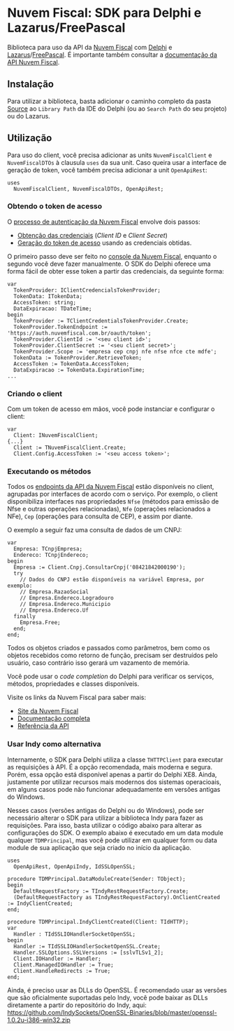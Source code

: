 ﻿# Nuvem Fiscal: SDK para Delphi e Lazarus/FreePascal
Biblioteca para uso da API da [Nuvem Fiscal](https://www.nuvemfiscal.com.br) com [Delphi](https://www.embarcadero.com/products/delphi) e [Lazarus](https://www.lazarus-ide.org)/[FreePascal](https://www.freepascal.org). É importante também consultar a [documentação da API Nuvem Fiscal](https://dev.nuvemfiscal.com.br/docs).

## Instalação

Para utilizar a biblioteca, basta adicionar o caminho completo da pasta [Source](/Source) ao `Library Path` da IDE do Delphi (ou ao `Search Path` do seu projeto) ou do Lazarus.

## Utilização

Para uso do client, você precisa adicionar as units `NuvemFiscalClient` e `NuvemFiscalDTOs` à clausula `uses` da sua unit. Caso queira usar a interface de geração de token, você também precisa adicionar a unit `OpenApiRest`:

```delphi
uses 
  NuvemFiscalClient, NuvemFiscalDTOs, OpenApiRest;
```

### Obtendo o token de acesso

O [processo de autenticação da Nuvem Fiscal](https://dev.nuvemfiscal.com.br/docs/autenticacao) envolve dois passos:

* [Obtenção das credenciais](https://dev.nuvemfiscal.com.br/docs/autenticacao#credenciais) (*Client ID* e *Client Secret*)
* [Geração do token de acesso](https://dev.nuvemfiscal.com.br/docs/autenticacao#token) usando as credenciais obtidas.

O primeiro passo deve ser feito no [console da Nuvem Fiscal](https://console.nuvemfiscal.com.br), enquanto o segundo você deve fazer manualmente. O SDK do Delphi oferece uma forma fácil de obter esse token a partir das credenciais, da seguinte forma:

```delphi
var
  TokenProvider: IClientCredencialsTokenProvider;
  TokenData: ITokenData;
  AccessToken: string;
  DataExpiracao: TDateTime;
begin
  TokenProvider := TClientCredentialsTokenProvider.Create;
  TokenProvider.TokenEndpoint := 'https://auth.nuvemfiscal.com.br/oauth/token';
  TokenProvider.ClientId := '<seu client id>';
  TokenProvider.ClientSecret := '<seu client secret>';
  TokenProvider.Scope := 'empresa cep cnpj nfe nfse nfce cte mdfe';
  TokenData := TokenProvider.RetrieveToken;
  AccessToken := TokenData.AccessToken;
  DataExpiracao := TokenData.ExpirationTime;
...
```

### Criando o client

Com um token de acesso em mãos, você pode instanciar e configurar o client:

```delphi
var
  Client: INuvemFiscalClient;
{...}
  Client := TNuvemFiscalClient.Create;
  Client.Config.AccessToken := '<seu access token>';
```

### Executando os métodos

Todos os [endpoints da API da Nuvem Fiscal](https://dev.nuvemfiscal.com.br/docs/api) estão disponíveis no client, agrupadas por interfaces de acordo com o serviço. Por exemplo, o client disponibiliza interfaces nas propriedades `Nfse` (métodos para emissão de Nfse e outras operações relacionadas), `Nfe` (operações relacionados a NFe), `Cep` (operações para consulta de CEP), e assim por diante.

O exemplo a seguir faz uma consulta de dados de um CNPJ:

```delphi
var
  Empresa: TCnpjEmpresa;
  Endereco: TCnpjEndereco;
begin
  Empresa := Client.Cnpj.ConsultarCnpj('08421842000190');
  try
    // Dados do CNPJ estão disponíveis na variável Empresa, por exemplo:
    // Empresa.RazaoSocial
    // Empresa.Endereco.Logradouro
    // Empresa.Endereco.Municipio
    // Empresa.Endereco.Uf
  finally
    Empresa.Free;
  end;
end;
```

Todos os objetos criados e passados como parâmetros, bem como os objetos recebidos como retorno de função, precisam ser destruídos pelo usuário, caso contrário isso gerará um vazamento de memória.

Você pode usar o *code completion* do Delphi para verificar os serviços, métodos, propriedades e classes disponíveis.

Visite os links da Nuvem Fiscal para saber mais:

* [Site da Nuvem Fiscal](https://www.nuvemfiscal.com.br/)
* [Documentação completa](https://dev.nuvemfiscal.com.br/docs/)
* [Referência da API](https://dev.nuvemfiscal.com.br/docs/api)

### Usar Indy como alternativa

Internamente, o SDK para Delphi utiliza a classe `THTTPClient` para executar as requisições à API. É a opção recomendada, mais moderna e segura. Porém, essa opção está disponível apenas a partir do Delphi XE8. Ainda, justamente por utilizar recursos mais modernos dos sistemas operacioais, em alguns casos pode não funcionar adequadamente em versões antigas do Windows.

Nesses casos (versões antigas do Delphi ou do Windows), pode ser necessário alterar o SDK para utilizar a biblioteca Indy para fazer as requisições. Para isso, basta utilizar o código abaixo para alterar as configurações do SDK. O exemplo abaixo é executado em um data module qualquer `TDMPrincipal`, mas você pode utilizar em qualquer form ou data module de sua aplicação que seja criado no início da aplicação.

```delphi
uses
  OpenApiRest, OpenApiIndy, IdSSLOpenSSL;

procedure TDMPrincipal.DataModuleCreate(Sender: TObject);
begin
  DefaultRequestFactory := TIndyRestRequestFactory.Create;
  (DefaultRequestFactory as TIndyRestRequestFactory).OnClientCreated := IndyClientCreated;
end;

procedure TDMPrincipal.IndyClientCreated(Client: TIdHTTP);
var
  Handler : TIdSSLIOHandlerSocketOpenSSL;
begin
  Handler := TIdSSLIOHandlerSocketOpenSSL.Create;
  Handler.SSLOptions.SSLVersions := [sslvTLSv1_2];
  Client.IOHandler := Handler;
  Client.ManagedIOHandler := True;
  Client.HandleRedirects := True;
end;
```

Ainda, é preciso usar as DLLs do OpenSSL. É recomendado usar as versões que são oficialmente suportadas pelo Indy, você pode baixar as DLLs diretamente a partir do repositório do Indy, aqui: https://github.com/IndySockets/OpenSSL-Binaries/blob/master/openssl-1.0.2u-i386-win32.zip
